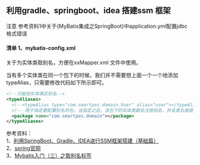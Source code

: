 利用gradle、springboot、idea 搭建ssm 框架
---
注意 参考资料1中关于{MyBatis集成之SpringBoot}中application.yml配置jdbc 格式错误
#### 清单 1、mybatis-config.xml
关于为实体类取别名，方便在xxMapper.xml 文件中使用。

当有多个实体类在同一个包下的时候，我们并不需要想上面一个一个地添加typeAlias，只需要修改代码如下所示即可。
```xml
<!--只能给实体类区别名-->
<typeAliases>
  <!--<typeAlias type="com.smartpos.domain.User" alias="user"></typeAlias>-->
  <!-- 用于指定要配置别名的包，当指定之后，该包下的实体类都会注册别名，并且类名就是别名，不再区分大小写-->
  <package name="com.smartpos.domain"></package>
</typeAliases>

```




参考资料：<br/>
1、[利用SpringBoot、Gradle、IDEA进行SSM框架搭建（基础篇）](http://97uncle.cn/?p=64)<br/>
2、[spring官网](https://spring.io/projects)<br/>
3、[Mybatis入门（三）之取别名标签](https://blog.csdn.net/stevensam_lin/article/details/82113006)<br/>